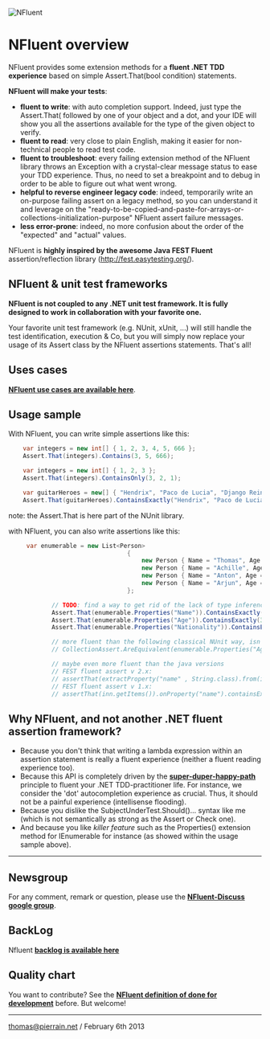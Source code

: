 ![NFluent](https://github.com/tpierrain/nfluent/blob/master/NFluentBanner.png?raw=true)

NFluent overview
==============

NFluent provides some extension methods for a __fluent .NET TDD experience__ based on simple Assert.That(bool condition) statements.

__NFluent will make your tests__:
+ __fluent to write__: with auto completion support. Indeed, just type the Assert.That( followed by one of your object and a dot, and your IDE will show you all the assertions available for the type of the given object to verify.
+ __fluent to read__: very close to plain English, making it easier for non-technical people to read test code.
+ __fluent to troubleshoot__: every failing extension method of the NFluent library throws an Exception with a crystal-clear message status to ease your TDD experience. Thus, no need to set a breakpoint and to debug in order to be able to figure out what went wrong. 
+ __helpful to reverse engineer legacy code__: indeed, temporarily write an on-purpose failing assert on a legacy method, so you can understand it and leverage on the "ready-to-be-copied-and-paste-for-arrays-or-collections-initialization-purpose" NFluent assert failure messages.
+ __less error-prone__: indeed, no more confusion about the order of the "expected" and "actual" values.

NFluent is __highly inspired by the awesome Java FEST Fluent__ assertion/reflection library (http://fest.easytesting.org/).

NFluent & unit test frameworks
-------------------------------
__NFluent is not coupled to any .NET unit test framework. It is fully designed to work in collaboration with your favorite one.__

Your favorite unit test framework (e.g. NUnit, xUnit, ...) will still handle the test identification, execution & Co, but you will simply now replace your usage of its Assert class by the NFluent assertions statements. That's all!

Uses cases
----------
__[NFluent use cases are available here](./UseCases.md)__.

Usage sample
------------

With NFluent, you can write simple assertions like this:
```c#	
    var integers = new int[] { 1, 2, 3, 4, 5, 666 };
    Assert.That(integers).Contains(3, 5, 666);

	var integers = new int[] { 1, 2, 3 };
    Assert.That(integers).ContainsOnly(3, 2, 1);

	var guitarHeroes = new[] { "Hendrix", "Paco de Lucia", "Django Reinhardt", "Baden Powell" };
    Assert.That(guitarHeroes).ContainsExactly("Hendrix", "Paco de Lucia", "Django Reinhardt", "Baden Powell");
```
note: the Assert.That is here part of the NUnit library.

with NFluent, you can also write assertions like this:
```c#
	 var enumerable = new List<Person>
                                 {
                                     new Person { Name = "Thomas", Age = 38 },
                                     new Person { Name = "Achille", Age = 10, Nationality = Nationality.French },
                                     new Person { Name = "Anton", Age = 7, Nationality = Nationality.French },
                                     new Person { Name = "Arjun", Age = 7, Nationality = Nationality.Indian }
                                 };

            // TODO: find a way to get rid of the lack of type inference here (<Person, string> is not really fluent...)
            Assert.That(enumerable.Properties("Name")).ContainsExactly("Thomas", "Achille", "Anton", "Arjun");
            Assert.That(enumerable.Properties("Age")).ContainsExactly(38, 10, 7, 7);
            Assert.That(enumerable.Properties("Nationality")).ContainsExactly(Nationality.Unknown, Nationality.French, Nationality.French, Nationality.Indian);

            // more fluent than the following classical NUnit way, isn't it? 
            // CollectionAssert.AreEquivalent(enumerable.Properties("Age"), new[] { 38, 10, 7, 7 });

            // maybe even more fluent than the java versions
			// FEST fluent assert v 2.x:
            // assertThat(extractProperty("name" , String.class).from(inn.getItems())).containsExactly("+5 Dexterity Vest", "Aged Brie", "Elixir of the Mongoose", "Sulfuras, Hand of Ragnaros", "Backstage passes to a TAFKAL80ETC concert", "Conjured Mana Cake");
			// FEST fluent assert v 1.x:
			// assertThat(inn.getItems()).onProperty("name").containsExactly("+5 Dexterity Vest", "Aged Brie", "Elixir of the Mongoose", "Sulfuras, Hand of Ragnaros", "Backstage passes to a TAFKAL80ETC concert", "Conjured Mana Cake");
```        

Why NFluent, and not another .NET fluent assertion framework?
----------------------------------------------------------------------------
+ Because you don't think that writing a lambda expression within an assertion statement is really a fluent experience (neither a fluent reading experience too).
+ Because this API is completely driven by the __[super-duper-happy-path](https://github.com/NancyFx/Nancy/wiki/Introduction)__ principle to fluent your .NET TDD-practitioner life. For instance, we consider the 'dot' autocompletion experience as crucial. Thus, it should not be a painful experience (intellisense flooding).
+ Because you dislike the SubjectUnderTest.Should()... syntax like me (which is not semantically as strong as the Assert or Check one).
+ And because you like *killer feature* such as the Properties() extension method for IEnumerable for instance (as showed within the usage sample above). 

- - -

Newsgroup
---------
For any comment, remark or question, please use the __[NFluent-Discuss google group](https://groups.google.com/forum/#!forum/nfluent-discuss)__.

BackLog
-------
Nfluent __[backlog is available here](./Backlog.md)__

Quality chart
-------------
You want to contribute? See the __[NFluent definition of done for development](./DevDoD.md)__ before. But welcome!

- - -

[thomas@pierrain.net](mailto:thomas@pierrain.net) / February 6th 2013